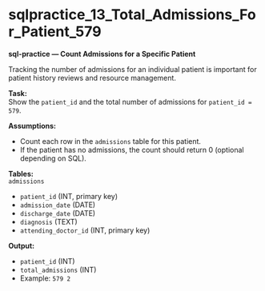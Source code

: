 # sqlpractice_13_Total_Admissions_For_Patient_579

**sql-practice — Count Admissions for a Specific Patient**  

Tracking the number of admissions for an individual patient is important for patient history reviews and resource management.  

**Task:**  
Show the `patient_id` and the total number of admissions for `patient_id = 579`.  

**Assumptions:**  
- Count each row in the `admissions` table for this patient.  
- If the patient has no admissions, the count should return 0 (optional depending on SQL).  

**Tables:**  
`admissions`  
- `patient_id` (INT, primary key)  
- `admission_date` (DATE)  
- `discharge_date` (DATE)  
- `diagnosis` (TEXT)  
- `attending_doctor_id` (INT, primary key)  

**Output:**  
- `patient_id` (INT)  
- `total_admissions` (INT)  
- Example: `579 2` 